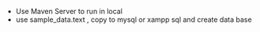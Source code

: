 - Use Maven Server to run in local
- use sample_data.text , copy to mysql or xampp sql and create data base
